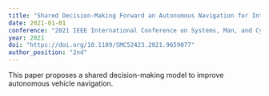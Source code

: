 ```yaml
---
title: "Shared Decision-Making Forward an Autonomous Navigation for Intelligent Vehicles"
date: 2021-01-01
conference: "2021 IEEE International Conference on Systems, Man, and Cybernetics (SMC)"
year: 2021
doi: "https://doi.org/10.1109/SMC52423.2021.9659077"
author_position: "2nd"
---
```


This paper proposes a shared decision-making model to improve autonomous vehicle navigation.
